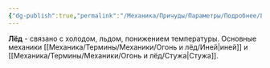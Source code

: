 ```yaml
---
{"dg-publish":true,"permalink":"/Механика/Причуды/Параметры/Подробнее/Группы причуд/Группа - Лёд/","noteIcon":"","created":"2025-07-12T09:56:02.569+03:00","updated":"2025-08-20T17:16:05.141+03:00"}
---
```


**Лёд** - связано с холодом, льдом, понижением температуры. Основные механики [[Механика/Термины/Механики/Огонь и лёд/Иней\|иней]] и [[Механика/Термины/Механики/Огонь и лёд/Стужа\|Стужа]].